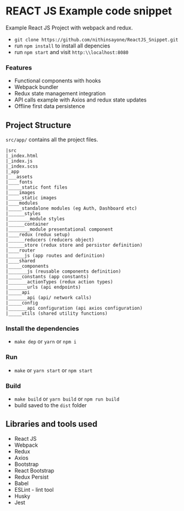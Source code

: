 # REACT JS Example code snippet

Example React JS Project with webpack and redux. 


* ```git clone https://github.com/nithinsayone/ReactJS_Snippet.git```
* run ```npm install``` to install all depencies
* run ```npm start``` and visit ```http:\\localhost:8080```

### Features

* Functional components with hooks
* Webpack bundler
* Redux state management integration
* API calls example with Axios and redux state updates
* Offline first data persistence

## Project Structure

`src/app/` contains all the project files.

```
|src
|_index.html
|_index.js
|_index.scss
|_app
|___assets
|____fonts
|_____static font files
|____images
|_____static images
|____modules
|_____standalone modules (eg Auth, Dashboard etc)
|______styles
|________module styles
|______container
|________module presentational component
|____redux (redux setup)
|______reducers (reducers object)
|______store (redux store and persistor definition)
|____router
|______js (app routes and definition)
|____shared
|_____components
|_______js (reusable components definition)
|_____constants (app constants)
|_______actionTypes (redux action types)
|_______urls (api endpoints)
|_____api
|_______api (api/ network calls)
|_____config
|_______api configuration (api axios configuration)
|_____utils (shared utility functions)
```

### Install the dependencies

* ```make dep```   or   ```yarn```   or   ```npm i```

### Run

* ```make```  or  ```yarn start```  or  ```npm start```


### Build

* ```make build```  or  ```yarn build```  or  ```npm run build``` 
* build saved to the ```dist``` folder


## Libraries and tools used
* React JS
* Webpack
* Redux
* Axios
* Bootstrap
* React Bootstrap
* Redux Persist
* Babel
* ESLint - lint tool
* Husky
* Jest


